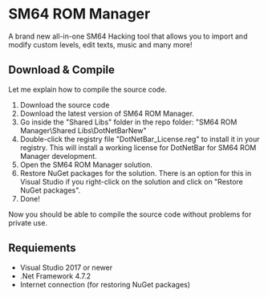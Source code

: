 # SM64 ROM Manager
A brand new all-in-one SM64 Hacking tool that allows you to import and modify custom levels, edit texts, music and many more!

## Download & Compile
Let me explain how to compile the source code.
 1. Download the source code
 2. Download the latest version of SM64 ROM Manager.
 3. Go inside the "Shared Libs" folder in the repo folder: "SM64 ROM Manager\Shared Libs\DotNetBarNew"
 4. Double-click the registry file "DotNetBar_License.reg" to install it in your registry.
 This will install a working license for DotNetBar for SM64 ROM Manager development.
 5. Open the SM64 ROM Manager solution.
 6. Restore NuGet packages for the solution.
 There is an option for this in Visual Studio if you right-click on the solution and click on "Restore NuGet packages".
 7. Done!

Now you should be able to compile the source code without problems for private use.

## Requiements
 - Visual Studio 2017 or newer
 - .Net Framework 4.7.2
 - Internet connection (for restoring NuGet packages)
